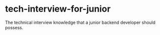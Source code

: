 # tech-interview-for-junior
The technical interview knowledge that a junior backend developer should possess.
